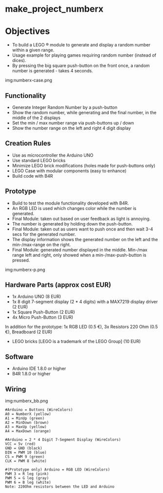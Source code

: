 # make_project_numberx

# Objectives
* To build a LEGO ® module to generate and display a random number within a given range.
* Usage example for playing games requiring random number (instead of dices).
* By pressing the big square push-button on the front once, a random number is generated - takes 4 seconds.

img:numberx-case.png

## Functionality
* Generate Integer Random Number by a push-button
* Show the random number, while generating and the final number, in the middle of the 2 displays
* Set the min / max number range via push-buttons up / down
* Show the number range on the left and right 4 digit display

## Creation Rules
* Use as microcontroller the Arduino UNO
* Use standard LEGO bricks
* Minimize LEGO brick modifications (holes made for push-buttons only)
* LEGO Case with modular components (easy to enhance)
* Build code with B4R

## Prototype
* Build to test the module functionality developed with B4R.
* An RGB LED is used which changes color while the number is generated.
* Final Module: taken out based on user feedback as light is annoying.
* The number is generated by holding down the push-button.
* Final Module: taken out as users want to push once and then wait 3-4 secs for the generated number.
* The display information shows the generated number on the left and the min-/max-range on the right.
* Final Module: generated number displayed in the middle. Min-/max range left and right, only showed when a min-/max-push-button is pressed.

img:numberx-p.png

## Hardware Parts (approx cost EUR)
* 1x Arduino UNO (8 EUR)
* 1x 8 digit 7-segment display (2 * 4 digits) with a MAX7219 display driver (2 EUR)
* 1x Square Push-Button (2 EUR)
* 4x Micro Push-Button (3 EUR)

In addition for the prototype: 1x RGB LED (0.5 €), 3x Resistors 220 Ohm (0.5 €), Breadboard (2 EUR)
* LEGO bricks [LEGO is a trademark of the LEGO Group] (10 EUR)

## Software
* Arduino IDE 1.8.0 or higher
* B4R 1.8.0 or higher

## Wiring
img:numberx_bb.png

```
#Arduino = Buttons (WireColors)
A0 = NumberX (yellow)
A1 = MinUp (green)
A2 = MinDown (brown)
A3 = MaxUp (yellow)
A4 = MaxDown (orange)

#Arduino = 2 * 4 Digit 7-Segment Display (WireColors)
VCC = 5v (red)
GND = GND (black)
DIN = PWM 10 (blue)
CS = PWM 9 (green)
CLK = PWM 8 (white)

#(Prototype only) Arduino = RGB LED (WireColors)
PWM 3 = R leg (pink)
PWM 5 = G leg (gray)
PWM 6 = B leg (white)
Note: 220Ohm resistors between the LED and Arduino
```
